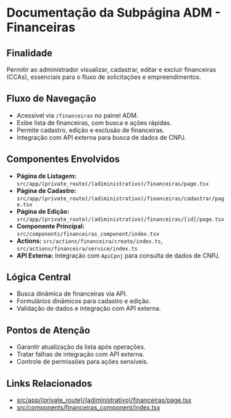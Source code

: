 # Documentação da Subpágina ADM - Financeiras

## Finalidade
Permitir ao administrador visualizar, cadastrar, editar e excluir financeiras (CCAs), essenciais para o fluxo de solicitações e empreendimentos.

## Fluxo de Navegação
- Acessível via `/financeiras` no painel ADM.
- Exibe lista de financeiras, com busca e ações rápidas.
- Permite cadastro, edição e exclusão de financeiras.
- Integração com API externa para busca de dados de CNPJ.

## Componentes Envolvidos
- **Página de Listagem:** `src/app/(private_route)/(adiministrativo)/financeiras/page.tsx`
- **Página de Cadastro:** `src/app/(private_route)/(adiministrativo)/financeiras/cadastrar/page.tsx`
- **Página de Edição:** `src/app/(private_route)/(adiministrativo)/financeiras/[id]/page.tsx`
- **Componente Principal:** `src/components/financeiras_component/index.tsx`
- **Actions:** `src/actions/financeira/create/index.ts`, `src/actions/financeira/service/index.ts`
- **API Externa:** Integração com `ApiCpnj` para consulta de dados de CNPJ.

## Lógica Central
- Busca dinâmica de financeiras via API.
- Formulários dinâmicos para cadastro e edição.
- Validação de dados e integração com API externa.

## Pontos de Atenção
- Garantir atualização da lista após operações.
- Tratar falhas de integração com API externa.
- Controle de permissões para ações sensíveis.

## Links Relacionados
- [src/app/(private_route)/(adiministrativo)/financeiras/page.tsx](../../src/app/(private_route)/(adiministrativo)/financeiras/page.tsx)
- [src/components/financeiras_component/index.tsx](../../src/components/financeiras_component/index.tsx)
